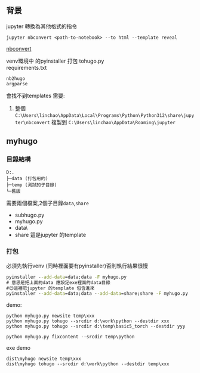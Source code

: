 
## 背景
jupyter 轉換為其他格式的指令
```
jupyter nbconvert <path-to-notebook> --to html --template reveal
```
[nbconvert](https://www.vincent-lunot.com/post/toward-publishing-jupyter-notebooks-with-hugo/)

venv環境中 的pyinstaller 打包 tohugo.py  
requirements.txt
```
nb2hugo
argparse
```
會找不到templates 需要:
1. 整個`C:\Users\linchao\AppData\Local\Programs\Python\Python312\share\jupyter\nbconvert` 複製到
`C:\Users\linchao\AppData\Roaming\jupyter`

## myhugo

### 目錄結構
```
D:.
├─data (打包用的)
├─temp (測試的子目錄)
└─舊版 
```

需要兩個檔案,2個子目錄`data`,`share`
- subhugo.py
- myhugo.py
- data\
- share 這是jupyter 的template
### 打包
必須先執行venv (同時裡面要有pyinstaller)否則執行結果很慢
```cmd
pyinstaller --add-data=data;data -F myhugo.py
# 意思是把上面的data 應設定exe裡面的data目錄
#😉這裡把jupyter 的template 包含進來
pyinstaller --add-data=data;data --add-data=share;share -F myhugo.py
```
demo:
```
python myhugo.py newsite temp\xxx
python myhugo.py tohugo --srcdir d:\work\python --destdir xxx
python myhugo.py tohugo --srcdir d:\temp\basic5_torch --destdir yyy

python myhugo.py fixcontent --srcdir temp\python
```
exe demo
```
dist\myhugo newsite temp\xxx 
dist\myhugo tohugo --srcdir d:\work\python --destdir temp\xxx
```